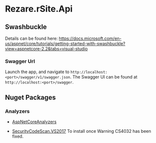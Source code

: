 ﻿# Rezare.rSite.Api

## Swashbuckle

Details can be found here: https://docs.microsoft.com/en-us/aspnet/core/tutorials/getting-started-with-swashbuckle?view=aspnetcore-2.2&tabs=visual-studio

### Swagger Url

Launch the app, and navigate to `http://localhost:<port>/swagger/v1/swagger.json`.
The Swagger UI can be found at `http://localhost:<port>/swagger`.

## Nuget Packages

### Analyzers

 - [AspNetCoreAnalyzers](https://github.com/DotNetAnalyzers/AspNetCoreAnalyzers)

 - [SecurityCodeScan.VS2017](https://security-code-scan.github.io/) To install once Warning CS4032 has been fixed.